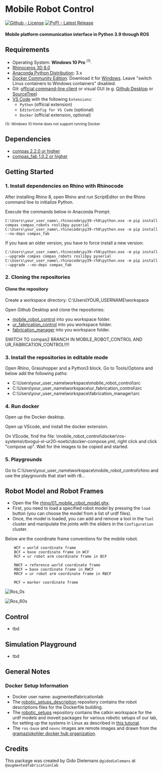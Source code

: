 # Mobile Robot Control

[![Github - License](https://img.shields.io/badge/License-MIT-blue.svg)](https://github.com/augmentedfabricationlab/mobile_robot_control)
[![PyPI - Latest Release](https://travis-ci.org/augmentedfabricationlab/mobile_robot_control.svg?branch=master)](https://github.com/augmentedfabricationlab/mobile_robot_control)

#### Mobile platform communication interface in Python 3.9 through ROS

## Requirements

* Operating System: **Windows 10 Pro** <sup>(1)</sup>.
* [Rhinoceros 3D 8.0](https://www.rhino3d.com/)
* [Anaconda Python Distribution](https://www.anaconda.com/download/): 3.x
* [Docker Community Edition](https://www.docker.com/get-started): Download it for [Windows](https://store.docker.com/editions/community/docker-ce-desktop-windows). Leave "switch Linux containers to Windows containers" disabled.
* Git: [official command-line client](https://git-scm.com/) or visual GUI (e.g. [Github Desktop](https://desktop.github.com/) or [SourceTree](https://www.sourcetreeapp.com/))
* [VS Code](https://code.visualstudio.com/) with the following `Extensions`:
  * `Python` (official extension)
  * `EditorConfig for VS Code` (optional)
  * `Docker` (official extension, optional)

<sup>(1): Windows 10 Home does not support running Docker.</sup>

## Dependencies
* [compas 2.2.0 or higher](https://compas.dev/index.html)
* [compas_fab 1.0.2 or higher](https://gramaziokohler.github.io/compas_fab/latest/)

## Getting Started

### 1. Install dependencies on Rhino with Rhinocode

After installing Rhino 8, open Rhino and run ScriptEditor on the Rhino command line to initialize Python.

Execute the commands below in Anaconda Prompt:
    
    C:\Users\your_user_name\.rhinocode\py39-rh8\python.exe -m pip install compas compas_robots roslibpy pyserial
    C:\Users\your_user_name\.rhinocode\py39-rh8\python.exe -m pip install --no-deps compas_fab

If you have an older version, you have to force install a new version:
    
    C:\Users\your_user_name\.rhinocode\py39-rh8\python.exe -m pip install --upgrade compas compas_robots roslibpy pyserial
    C:\Users\your_user_name\.rhinocode\py39-rh8\python.exe -m pip install --upgrade --no-deps compas_fab
    
### 2. Cloning the repositories

#### Clone the repository

Create a workspace directory: C:\Users\YOUR_USERNAME\workspace

Open Github Desktop and clone the repositories:
* [mobile_robot_control](https://github.com/augmentedfabricationlab/mobile_robot_control) into you workspace folder.
* [ur_fabrication_control](https://github.com/augmentedfabricationlab/ur_fabrication_control) into you workspace folder.
* [fabrication_manager](https://github.com/augmentedfabricationlab/fabrication_manager) into you workspace folder.

SWITCH TO compas2 BRANCH IN MOBILE_ROBOT_CONTROL AND UR_FABRICATION_CONTROL!!!!

### 3. Install the repositories in editable mode

Open Rhino, Grasshopper and a Python3 block. Go to Tools/Options and below add the following paths:
* C:\Users\your_user_name\workspace\mobile_robot_control\src
* C:\Users\your_user_name\workspace\ur_fabrication_control\src
* C:\Users\your_user_name\workspace\fabrication_manager\src

### 4. Run docker

Open up the Docker desktop.

Open up VScode, and install the docker extension.

On VScode, find the file: \mobile_robot_control\docker\ros-systems\rbvogui-xl-ur20-noetic\docker-compose.yml, right click and click "compose up". Wait for the images to be copied and started.

### 5. Playgrounds

Go to C:\Users\your_user_name\workspace\mobile_robot_control\rhino and use the playgrounds that start with r8...

## Robot Model and Robot Frames

* Open the file [rhino/01_mobile_robot_model.ghx](rhino/01_mobile_robot_model.ghx).
* First, you need to load a specified robot model by pressing the `load` button (you can choose the model from a list of urdf files).
* Once, the model is loaded, you can add and remove a tool in the `Tool` cluster and manipulate the joints with the sliders in the `Configuration` cluster.

Below are the coordinate frame conventions for the mobile robot.

        WCF = world coordinate frame
        BCF = base coordinate frame in WCF
        RCF = ur robot arm coordinate frame in BCF
        
        RWCF = reference world coordinate frame
        RBCF = base coordinate frame in RWCF
        RRCF = ur robot arm coordinate frame in RBCF
        
        MCF = marker coordinate frame
        
![Ros_0s](https://github.com/augmentedfabricationlab/mobile_robot_control/assets/57141347/483b082e-6de6-4806-ac21-bb626bb57671)

![Ros_60s](https://github.com/augmentedfabricationlab/mobile_robot_control/assets/57141347/e526bf5f-d359-435b-a434-517639062c44)

## Control

* tbd

## Simulation Playground

* tbd

## General Notes

### Docker Setup Information
* Docker user name: augmentedfabricationlab
* The [robotic_setups_description](https://github.com/augmentedfabricationlab/robotic_setups_description.git) repository contains the robot descriptions files for the Dockerfile building.
* The [robotic_setups](https://github.com/augmentedfabricationlab/robotic_setups.git) repository contains the catkin workspace for the urdf models and moveit packages for various robotic setups of our lab, for setting up the systems in Linux as described in [this tutorial](https://gramaziokohler.github.io/compas_fab/latest/examples/03_backends_ros/07_ros_create_urdf_ur5_with_measurement_tool.html).
* The `ros-base` and `novnc` images are remote images and drawn from the [gramaziokohler docker hub organization](https://hub.docker.com/u/gramaziokohler).

## Credits

This package was created by Gido Dielemans `@gidodielemans` at `@augmentedfabricationlab`
